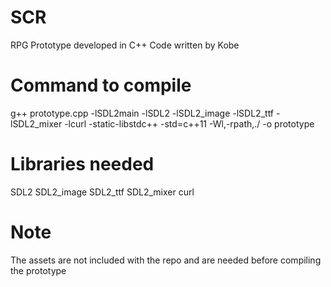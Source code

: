 # SCR

RPG Prototype developed in C++
Code written by Kobe

# Command to compile 
g++ prototype.cpp -lSDL2main -lSDL2 -lSDL2_image -lSDL2_ttf -lSDL2_mixer -lcurl -static-libstdc++ -std=c++11 -Wl,-rpath,./ -o prototype

# Libraries needed
SDL2
SDL2_image
SDL2_ttf
SDL2_mixer
curl

# Note
The assets are not included with the repo and are needed before compiling the prototype